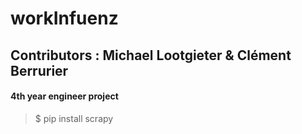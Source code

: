 # workInfuenz
## Contributors : Michael Lootgieter & Clément Berrurier
#### 4th year engineer project

>$ pip install scrapy
